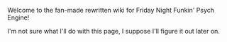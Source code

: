 Welcome to the fan-made rewritten wiki for Friday Night Funkin' Psych Engine!

I'm not sure what I'll do with this page, I suppose I'll figure it out later on.